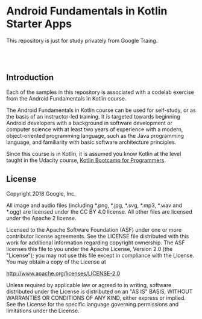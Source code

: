 Android Fundamentals in Kotlin Starter Apps
===========================================

This repository is just for study privately from Google Traing.

<br>
<br>

Introduction
------------

Each of the samples in this repository is associated with a codelab exercise
from the Android Fundamentals in Kotlin course.

The Android Fundamentals in Kotlin course can be used for self-study, or as the 
basis of an instructor-led training. It is targeted towards beginning Android 
developers with a background in software development or computer science with 
at least two years of experience with a modern, object-oriented programming
language, such as the Java programming language,
and familiarity with basic software architecture principles. 

Since this course is in Kotlin, it is assumed you know Kotlin at the level 
taught in the Udacity course, 
[Kotlin Bootcamp for Programmers](https://www.udacity.com/course/kotlin-bootcamp-for-programmers--ud9011).


License
-------

Copyright 2018 Google, Inc.

All image and audio files (including *.png, *.jpg, *.svg, *.mp3, *.wav
and *.ogg) are licensed under the CC BY 4.0 license. All other files are
licensed under the Apache 2 license.

Licensed to the Apache Software Foundation (ASF) under one or more contributor
license agreements.  See the LICENSE file distributed with this work for
additional information regarding copyright ownership.  The ASF licenses this
file to you under the Apache License, Version 2.0 (the "License"); you may not
use this file except in compliance with the License.  You may obtain a copy of
the License at

  http://www.apache.org/licenses/LICENSE-2.0

Unless required by applicable law or agreed to in writing, software
distributed under the License is distributed on an "AS IS" BASIS, WITHOUT
WARRANTIES OR CONDITIONS OF ANY KIND, either express or implied.  See the
License for the specific language governing permissions and limitations under
the License.
